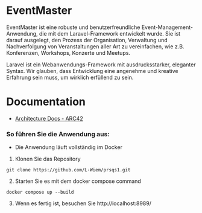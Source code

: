 
# EventMaster

EventMaster ist eine robuste und benutzerfreundliche Event-Management-Anwendung, die mit dem Laravel-Framework entwickelt wurde. Sie ist darauf ausgelegt, den Prozess der Organisation, Verwaltung und Nachverfolgung von Veranstaltungen aller Art zu vereinfachen, wie z.B. Konferenzen, Workshops, Konzerte und Meetups.

Laravel ist ein Webanwendungs-Framework mit ausdrucksstarker, eleganter Syntax. Wir glauben, dass Entwicklung eine angenehme und kreative Erfahrung sein muss, um wirklich erfüllend zu sein.

# Documentation
- [Architecture Docs - ARC42](./docs/arc42.md)

### So führen Sie die Anwendung aus:

- Die Anwendung läuft vollständig im Docker

1. Klonen Sie das Repository
````
git clone https://github.com/L-Wiem/prsqs1.git
````

2. Starten Sie es mit dem docker compose command

````
docker compose up --build   
````

3. Wenn es fertig ist, besuchen Sie http://localhost:8989/
